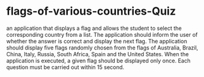 # flags-of-various-countries-Quiz
an application that displays a flag and allows the student to select the corresponding country from a list. The application should inform the user of whether the answer is correct and display the next flag. The application should display five flags randomly chosen from the flags of Australia, Brazil, China, Italy, Russia, South Africa, Spain and the United States. When the application is executed, a given flag should be displayed only once. Each question must be carried out within 15 second. 
